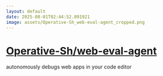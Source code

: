 ```yaml
---
layout: default
date: 2025-08-01T02:44:52.891921
image: assets/Operative-Sh_web-eval-agent_cropped.png
---
```


# [Operative-Sh/web-eval-agent](https://github.com/Operative-Sh/web-eval-agent)

autonomously debugs web apps in your code editor
